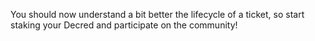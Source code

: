 You should now understand a bit better the lifecycle of a ticket, so start staking your Decred and participate on the community!

